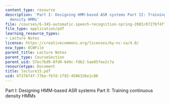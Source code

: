 ```yaml
---
content_type: resource
description: 'Part I: Designing HMM-based ASR systems Part II: Training continuous
  density HMMs'
file: /courses/6-345-automatic-speech-recognition-spring-2003/0727bf4f77befb7d1f924506326e1c86_lecture15.pdf
file_type: application/pdf
learning_resource_types:
- Lecture Notes
license: https://creativecommons.org/licenses/by-nc-sa/4.0/
ocw_type: OCWFile
parent_title: Lecture Notes
parent_type: CourseSection
parent_uid: 57ec7bd9-8fd9-649c-fd62-5ae85fee2c7a
resourcetype: Document
title: lecture15.pdf
uid: 0727bf4f-77be-fb7d-1f92-4506326e1c86
---
```

Part I: Designing HMM-based ASR systems Part II: Training continuous density HMMs